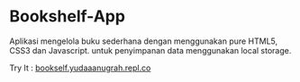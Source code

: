# Bookshelf-App
Aplikasi mengelola buku sederhana dengan menggunakan pure HTML5, CSS3 dan Javascript. untuk penyimpanan data menggunakan local storage.

Try It : <a href="https://bookself.yudaaanugrah.repl.co/">bookself.yudaaanugrah.repl.co</a>
